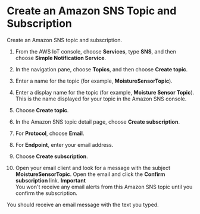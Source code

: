 # Create an Amazon SNS Topic and Subscription<a name="iot-moisture-create-sns-topic"></a>

Create an Amazon SNS topic and subscription\.

1. From the AWS IoT console, choose **Services**, type **SNS**, and then choose **Simple Notification Service**\.

1. In the navigation pane, choose **Topics**, and then choose **Create topic**\.

1. Enter a name for the topic \(for example, **MoistureSensorTopic**\)\.

1. Enter a display name for the topic \(for example, **Moisture Sensor Topic**\)\. This is the name displayed for your topic in the Amazon SNS console\.

1. Choose **Create topic**\.

1. In the Amazon SNS topic detail page, choose **Create subscription**\.

1. For **Protocol**, choose **Email**\.

1. For **Endpoint**, enter your email address\.

1. Choose **Create subscription**\.

1. Open your email client and look for a message with the subject **MoistureSensorTopic**\. Open the email and click the **Confirm subscription** link\.
**Important**  
You won't receive any email alerts from this Amazon SNS topic until you confirm the subscription\.

You should receive an email message with the text you typed\.